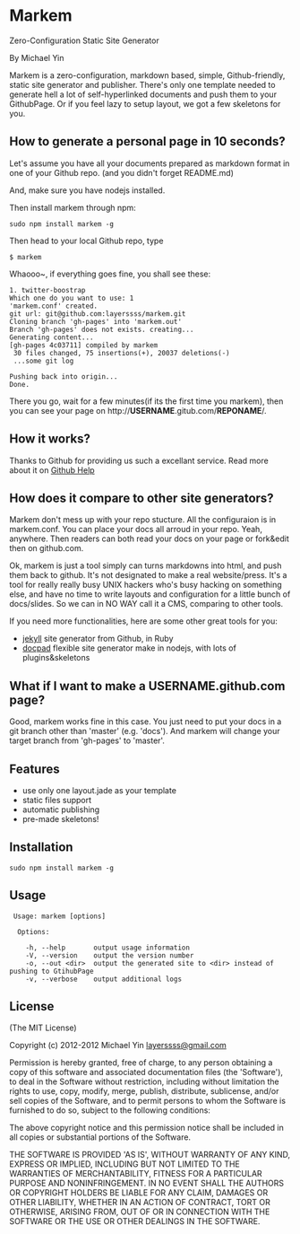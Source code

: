 Markem
==================================================
Zero-Configuration Static Site Generator

By Michael Yin

Markem is a zero-configuration, markdown based, simple, Github-friendly, static site generator and publisher. There's only one template needed to generate hell a lot of self-hyperlinked documents and push them to your GithubPage. Or if you feel lazy to setup layout, we got a few skeletons for you. 

How to generate a personal page in 10 seconds?
---------------------------------------------------
Let's assume you have all your documents prepared as markdown format in one of your Github repo. (and you didn't forget README.md)

And, make sure you have nodejs installed.

Then install markem through npm:

    sudo npm install markem -g

Then head to your local Github repo, type

    $ markem

Whaooo~, if everything goes fine, you shall see these:

    1. twitter-boostrap
    Which one do you want to use: 1
    'markem.conf' created.
    git url: git@github.com:layerssss/markem.git
    Cloning branch 'gh-pages' into 'markem.out'
    Branch 'gh-pages' does not exists. creating...
    Generating content...
    [gh-pages 4c03711] compiled by markem
     30 files changed, 75 insertions(+), 20037 deletions(-)
     ...some git log

    Pushing back into origin...
    Done.

There you go, wait for a few minutes(if its the first time you markem), then you can see your page on http://**USERNAME**.gitub.com/**REPONAME**/.

How it works?
---------------------------------------------------

Thanks to Github for providing us such a excellant service. Read more about it on [Github Help](https://help.github.com/articles/what-are-github-pages)

How does it compare to other site generators?
---------------------------------------------------

Markem don't mess up with your repo stucture. All the configuraion is in markem.conf. You can place your docs all arroud in your repo. Yeah, anywhere. Then readers can both read your docs on your page or fork&edit then on github.com.

Ok, markem is just a tool simply can turns markdowns into html, and push them back to github. It's not designated to make a real website/press. It's a tool for really really busy UNIX hackers who's busy hacking on something else, and have no time to write layouts and configuration for a little bunch of docs/slides. So we can in NO WAY call it a CMS, comparing to other tools.

If you need more functionalities, here are some other great tools for you:

* [jekyll](http://jekyllrb.com/) site generator from Github, in Ruby
* [docpad](https://github.com/bevry/docpad) flexible site generator make in nodejs, with lots of plugins&skeletons

What if I want to make a USERNAME.github.com page?
---------------------------------------------------

Good, markem works fine in this case. You just need to put your docs in a git branch other than 'master' (e.g. 'docs'). And markem will change your target branch from 'gh-pages' to 'master'.

Features
---------------------------------------------------

* use only one layout.jade as your template 
* static files support
* automatic publishing
* pre-made skeletons!

Installation
---------------------------------------------------
    
    sudo npm install markem -g


Usage
---------------------------------------------------
     
     Usage: markem [options]

      Options:

        -h, --help       output usage information
        -V, --version    output the version number
        -o, --out <dir>  output the generated site to <dir> instead of pushing to GtihubPage
        -v, --verbose    output additional logs

License
---------------------------------------------------

(The MIT License)

Copyright (c) 2012-2012 Michael Yin <layerssss@gmail.com>

Permission is hereby granted, free of charge, to any person obtaining
a copy of this software and associated documentation files (the
'Software'), to deal in the Software without restriction, including
without limitation the rights to use, copy, modify, merge, publish,
distribute, sublicense, and/or sell copies of the Software, and to
permit persons to whom the Software is furnished to do so, subject to
the following conditions:

The above copyright notice and this permission notice shall be
included in all copies or substantial portions of the Software.

THE SOFTWARE IS PROVIDED 'AS IS', WITHOUT WARRANTY OF ANY KIND,
EXPRESS OR IMPLIED, INCLUDING BUT NOT LIMITED TO THE WARRANTIES OF
MERCHANTABILITY, FITNESS FOR A PARTICULAR PURPOSE AND NONINFRINGEMENT.
IN NO EVENT SHALL THE AUTHORS OR COPYRIGHT HOLDERS BE LIABLE FOR ANY
CLAIM, DAMAGES OR OTHER LIABILITY, WHETHER IN AN ACTION OF CONTRACT,
TORT OR OTHERWISE, ARISING FROM, OUT OF OR IN CONNECTION WITH THE
SOFTWARE OR THE USE OR OTHER DEALINGS IN THE SOFTWARE.
